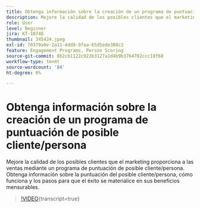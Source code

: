 ```yaml
---
title: Obtenga información sobre la creación de un programa de puntuación de posible cliente/persona
description: Mejore la calidad de los posibles clientes que el marketing proporciona a las ventas mediante un programa de puntuación de posible cliente/persona. Obtenga información sobre la puntuación del posible cliente/persona, cómo funciona y los pasos para que el éxito se materialice en sus beneficios mensurables.
role: User
level: Beginner
jira: KT-10740
thumbnail: 345424.jpeg
exl-id: 70379a0e-2a11-4dd9-9faa-65d5ede388c2
feature: Engagement Programs, Person Scoring
source-git-commit: 8b2cb1122c922b3127a1d4b9b3764782ccc18f68
workflow-type: tm+mt
source-wordcount: '84'
ht-degree: 0%

---
```


# Obtenga información sobre la creación de un programa de puntuación de posible cliente/persona

Mejore la calidad de los posibles clientes que el marketing proporciona a las ventas mediante un programa de puntuación de posible cliente/persona. Obtenga información sobre la puntuación del posible cliente/persona, cómo funciona y los pasos para que el éxito se materialice en sus beneficios mensurables.

>[!VIDEO](https://video.tv.adobe.com/v/345424/?quality=12&learn=on){transcript=true}
